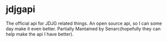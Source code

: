 # jdjgapi
The official api for JDJG related things.
An open source api, so I can some day make it even better.
Partially Mantained by Senarc(hopefully they can help make the api I have better).
